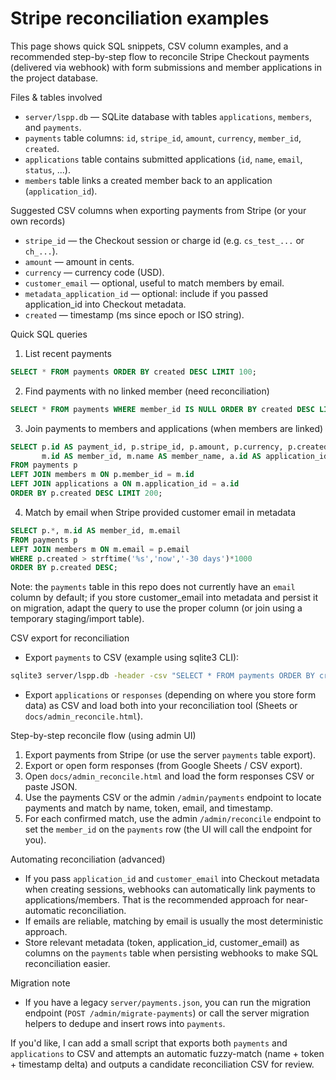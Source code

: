 # Stripe reconciliation examples

This page shows quick SQL snippets, CSV column examples, and a recommended step-by-step flow to reconcile Stripe Checkout payments (delivered via webhook) with form submissions and member applications in the project database.

Files & tables involved

- `server/lspp.db` — SQLite database with tables `applications`, `members`, and `payments`.
- `payments` table columns: `id`, `stripe_id`, `amount`, `currency`, `member_id`, `created`.
- `applications` table contains submitted applications (`id`, `name`, `email`, `status`, ...).
- `members` table links a created member back to an application (`application_id`).

Suggested CSV columns when exporting payments from Stripe (or your own records)

- `stripe_id` — the Checkout session or charge id (e.g. `cs_test_...` or `ch_...`).
- `amount` — amount in cents.
- `currency` — currency code (USD).
- `customer_email` — optional, useful to match members by email.
- `metadata_application_id` — optional: include if you passed application_id into Checkout metadata.
- `created` — timestamp (ms since epoch or ISO string).

Quick SQL queries

1) List recent payments

```sql
SELECT * FROM payments ORDER BY created DESC LIMIT 100;
```

2) Find payments with no linked member (need reconciliation)

```sql
SELECT * FROM payments WHERE member_id IS NULL ORDER BY created DESC LIMIT 200;
```

3) Join payments to members and applications (when members are linked)

```sql
SELECT p.id AS payment_id, p.stripe_id, p.amount, p.currency, p.created,
       m.id AS member_id, m.name AS member_name, a.id AS application_id, a.name AS applicant_name
FROM payments p
LEFT JOIN members m ON p.member_id = m.id
LEFT JOIN applications a ON m.application_id = a.id
ORDER BY p.created DESC LIMIT 200;
```

4) Match by email when Stripe provided customer email in metadata

```sql
SELECT p.*, m.id AS member_id, m.email
FROM payments p
LEFT JOIN members m ON m.email = p.email
WHERE p.created > strftime('%s','now','-30 days')*1000
ORDER BY p.created DESC;
```

Note: the `payments` table in this repo does not currently have an `email` column by default; if you store customer_email into metadata and persist it on migration, adapt the query to use the proper column (or join using a temporary staging/import table).

CSV export for reconciliation

- Export `payments` to CSV (example using sqlite3 CLI):

```bash
sqlite3 server/lspp.db -header -csv "SELECT * FROM payments ORDER BY created DESC;" > exports/payments.csv
```

- Export `applications` or `responses` (depending on where you store form data) as CSV and load both into your reconciliation tool (Sheets or `docs/admin_reconcile.html`).

Step-by-step reconcile flow (using admin UI)

1. Export payments from Stripe (or use the server `payments` table export).
2. Export or open form responses (from Google Sheets / CSV export).
3. Open `docs/admin_reconcile.html` and load the form responses CSV or paste JSON.
4. Use the payments CSV or the admin `/admin/payments` endpoint to locate payments and match by name, token, email, and timestamp.
5. For each confirmed match, use the admin `/admin/reconcile` endpoint to set the `member_id` on the `payments` row (the UI will call the endpoint for you).

Automating reconciliation (advanced)

- If you pass `application_id` and `customer_email` into Checkout metadata when creating sessions, webhooks can automatically link payments to applications/members. That is the recommended approach for near-automatic reconciliation.
- If emails are reliable, matching by email is usually the most deterministic approach.
- Store relevant metadata (token, application_id, customer_email) as columns on the `payments` table when persisting webhooks to make SQL reconciliation easier.

Migration note

- If you have a legacy `server/payments.json`, you can run the migration endpoint (`POST /admin/migrate-payments`) or call the server migration helpers to dedupe and insert rows into `payments`.

If you'd like, I can add a small script that exports both `payments` and `applications` to CSV and attempts an automatic fuzzy-match (name + token + timestamp delta) and outputs a candidate reconciliation CSV for review.
